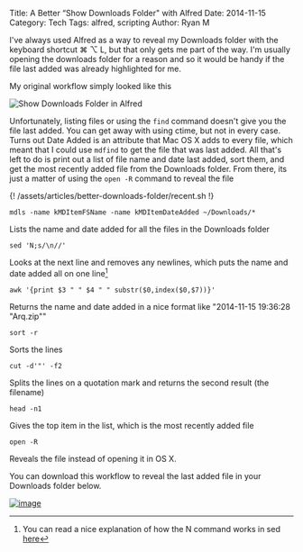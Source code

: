 Title: A Better “Show Downloads Folder" with Alfred
Date: 2014-11-15
Category: Tech
Tags: alfred, scripting
Author: Ryan M

I've always used Alfred as a way to reveal my Downloads folder with the keyboard shortcut ⌘ ⌥ L, but that only gets me part of the way. <!-- PELICAN_END_SUMMARY -->I'm usually opening the downloads folder for a reason and so it would be handy if the file last added was already highlighted for me.

My original workflow simply looked like this

![Show Downloads Folder in Alfred]( {static}/assets/articles/better-downloads-folder/show_downloads.png "Show Downloads Folder in Alfred")

Unfortunately, listing files or using the `find` command doesn't give you the file last added. You can get away with using ctime, but not in every case. Turns out Date Added is an attribute that Mac OS X adds to every file, which meant that I could use `mdfind` to get the file that was last added. All that's left to do is print out a list of file name and date last added, sort them, and get the most recently added file from the Downloads folder. From there, its just a matter of using the `open -R` command to reveal the file

{! /assets/articles/better-downloads-folder/recent.sh !}

`mdls -name kMDItemFSName -name kMDItemDateAdded ~/Downloads/*`

Lists the name and date added for all the files in the Downloads folder

`sed 'N;s/\n//'`

Looks at the next line and removes any newlines, which puts the name and date added all on one line[^1]

`awk '{print $3 " " $4 " " substr($0,index($0,$7))}'`

Returns the name and date added in a nice format like "2014-11-15 19:36:28 "Arq.zip""

`sort -r`

Sorts the lines

`cut -d'"' -f2`

Splits the lines on a quotation mark and returns the second result (the filename)

`head -n1`

Gives the top item in the list, which is the most recently added file

`open -R`

Reveals the file instead of opening it in OS X.

You can download this workflow to reveal the last added file in your Downloads folder below.

[![image]( {static}/images/alfred_extension.jpg )][download_url]


[download_url]: {static}/downloads/OpenDownloadsFolder.alfredworkflow


[^1]: You can read a nice explanation of how the N command works in sed [here](http://stackoverflow.com/questions/6255796/how-the-n-command-works-in-sed)
